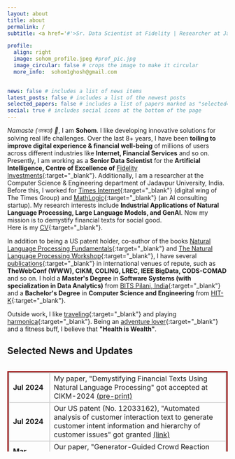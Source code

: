```yaml
---
layout: about
title: about
permalink: /
subtitle: <a href='#'>Sr. Data Scientist at Fidelity | Researcher at Jadavpur University</a>

profile:
  align: right
  image: sohom_profile.jpeg #prof_pic.jpg
  image_circular: false # crops the image to make it circular
  more_info:  sohom1ghosh@gmail.com
 

news: false # includes a list of news items
latest_posts: false # includes a list of the newest posts
selected_papers: false # includes a list of papers marked as "selected={true}"
social: true # includes social icons at the bottom of the page
---
```


*Namaste (নমস্কার) 🙏*, I am **Sohom**. I like developing innovative solutions for solving real life challenges. Over the last 8+ years, I have been **toiling to improve digital experience & financial well-being** of millions of users across different industries like **Internet, Financial Services** and so on. Presently, I am working as a **Senior Data Scientist** for the **Artificial Intelligence, Centre of Excellence of** [Fidelity Investments](https://www.fidelity.com/){:target="_blank"}. Additionally, I am a researcher at the Computer Science & Engineering department of Jadavpur University, India. Before this, I worked for [Times Internet](https://timesinternet.in){:target="_blank"} (digital wing of The Times Group) and [MathLogic](https://www.linkedin.com/company/mathlogic/){:target="_blank"} (an AI consulting startup). My research interests include **Industrial Applications of Natural Language Processing, Large Language Models, and GenAI**. Now my mission is to demystify financial texts for social good.<br>
Here is my [CV](../assets/pdf/Sohom_Resume.pdf){:target="_blank"}. <br> 

In addition to being a US patent holder, co-author of the books [Natural Language Processing Fundamentals](https://www.packtpub.com/in/big-data-and-business-intelligence/natural-language-processing-fundamentals){:target="_blank"} and [The Natural Language Processing Workshop](https://www.packtpub.com/in/data/the-natural-language-processing-workshop-second-edition){:target="_blank"}, I have several [publications](https://scholar.google.com/citations?user=7Jm4_McAAAAJ&hl=en){:target="_blank"} in international venues of repute, such as **TheWebConf (WWW), CIKM, COLING, LREC, IEEE BigData, CODS-COMAD** and so on. I hold a **Master's Degree** in **Software Systems (with specialization in Data Analytics)** from [BITS Pilani, India](http://www.bits-pilani.ac.in/){:target="_blank"} and a **Bachelor's Degree** in **Computer Science and Engineering** from [HIT-K](https://www.heritageit.edu/){:target="_blank"}. 

Outside work, I like [traveling](https://youtube.com/playlist?list=PLWVXvBh2xmj8BHN7jBCsaKpd5JP4xOT7T){:target="_blank"} and playing [harmonica](https://www.youtube.com/playlist?list=PLWVXvBh2xmj_yWcdldvo6w1LD1C-d4xSw){:target="_blank"}. Being an [adventure lover](https://www.youtube.com/playlist?list=PLWVXvBh2xmj-XlHYzumNLZazfpmim4klq){:target="_blank"} and a fitness buff, I believe that **"Health is Wealth"**.

<style>
td {
    border: solid 2px lightgrey;
}
</style>

<h2>Selected News and Updates </h2>
<div style="height:200px;overflow:auto;">
<table  style="border: 3px solid #990000; border-collapse: collapse">
<col width="60px">
<col width="650px">
  <tr><td><b>Jul 2024</b></td> <td> My paper, "Demystifying Financial Texts Using Natural Language Processing" got accepted at CIKM-2024 <a href="https://yahootechpulse.easychair.org/publications/preprint_open/GqWf" target="_blank">(pre-print)</a> </td></tr>
  <tr><td><b>Jul 2024</b></td> <td> Our US patent (No. 12033162), "Automated analysis of customer interaction text to generate customer intent information and hierarchy of customer issues" got granted <a href="https://patents.google.com/patent/US12033162B2/en" target="_blank">(link)</a> </td></tr>
  <tr><td><b>Mar 2024</b></td> <td> Our paper, "Generator-Guided Crowd Reaction Assessment" got accepted at TheWebConf (WWW) 2024 <a href="https://arxiv.org/abs/2403.09702" target="_blank">(pre-print)</a> </td></tr>
  <tr><td><b>Feb 2024</b></td> <td> Our paper, "IndicFinNLP: Financial Natural Language Processing for Indian Languages" got accepted at LREC-COLING 2024 <a href="https://aclanthology.org/2024.lrec-main.789.pdf" target="_blank">(paper)</a> </td></tr>
  <tr><td><b>Jan 2024</b></td> <td> Received <b>Eureka Enablers</b> (Eureka Innovation Awards 2023) from Fidelity Investments</td></tr>
  <tr><td><b>Summary 2023:</b></td><td> Promotion@Fidelity. Publications: <b>CODS-COMAD (India), FinNLP@IJCNLP-AACL (Indonesia), NTCIR (Japan), FIRE (India), IEEE Big Data (Italy), SNCS (Springer), Science Talks (Elsevier)</b>. Completed PhD coursework at <b>Jadavpur University</b>.</td></tr>
  <tr><td><b>Aug 2023:</b></td><td> My <a href="https://scholar.google.com/citations?user=7Jm4_McAAAAJ&hl=en" target="_blank"> Google Scholar </a> profile reached 100 citations. Miles to go! </td></tr>
  <tr><td><b>May 2023:</b></td><td> Received On the Spot (India) award from Fidelity Investments. </td></tr>
<tr><td><b>Jan 2023:</b></td><td> Presented two research papers at <a href="https://cods-comad.in/2023/" target="_blank">CODS-COMAD 2023</a>, IIT-Bombay, India. Received <a href="https://cods-comad.in/2023/awards.php" target="_blank">honourable mention</a> in the YRS track. </td></tr>
<tr><td><b>Jan 2023:</b></td><td>Promoted to the post of <b>Senior Data Scientist at Fidelity Investments</b></td></tr>  
<tr><td><b>Summary 2022:</b></td><td>Published research papers in <b>FinNLP@EMNLP (UAE), FNP@LREC (France), FinWeb@WWW (France), NTCIR (Japan), FinNLP@IJCAI-ECAI (Austria), FIRE (India), IJIT (Springer), Software Impacts (Elsevier), Frontiers in AI.</b> Filed a <b>US patent</b>. Registered at <b>Jadavpur University.</b> </td></tr>
<tr><td><b>Nov 2022:</b></td><td> Our papers, "FLUEnT: Financial Language Understandability Enhancement Toolkit" and "Using Natural Language Processing to Enhance Understandability of Financial Texts" got accepted at  <a href="https://cods-comad.in/2023/" target="_blank">6<sup>th</sup> Joint International Conference on Data Science & Management of Data (10<sup>th</sup> ACM IKDD CODS and 28<sup>th</sup> COMAD-2023)</a>, Mumbai, India.  <a href="https://easychair.org/publications/preprint/cWW5" target="_blank">(pre-print paper-1)</a>  <a href="https://easychair.org/publications/preprint/Ldxz" target="_blank">(pre-print paper-2)</a></td></tr>
<tr><td><b>Oct 2022:</b></td><td> Our paper, "Evaluating Impact of Social Media Posts by Executives on Stock Prices" got accepted at the <a href="http://fire.irsi.res.in/fire/2022/home/" target="_blank">14<sup>th</sup> meeting of Forum for Information Retrieval Evaluation (FIRE-2022)</a>, Kolkata, India.  <a href="https://arxiv.org/abs/2211.01287" target="_blank">(pre-print)</a></td></tr>
<tr><td><b>Jun 2022:</b></td><td> Virtually presenting our research paper, <a href="http://www.lrec-conf.org/proceedings/lrec2022/workshops/FNP/pdf/2022.fnp-1.1.pdf"  target="_blank"> FinRAD: Financial Readability Assessment Dataset - 13,000+ Definitions of Financial Terms for Measuring Readability</a> at the <a href="http://wp.lancs.ac.uk/cfie/fnp2022/" target="_blank">Financial Narrative Processing</a> workshop of <a href="https://lrec2022.lrec-conf.org/en/" target="_blank">LREC 2022</a>, Marseille, France.</td></tr>
<tr><td><b>Mar 2022:</b></td><td> Our paper <a href="https://arxiv.org/abs/2202.00631" target="_blank">FiNCAT: Financial Numeral Claim Analysis Tool</a> got accepted at <a href="https://sites.google.com/nlg.csie.ntu.edu.tw/finweb2022/accepted-papers" target="_blank">FinWeb</a> (collocated with <a href="https://www2022.thewebconf.org/" target="_blank">ACM-The Web Conference-2022</a>) <a href="https://arxiv.org/abs/2202.00631" target="_blank">(pre-print)</a> <a href="https://github.com/sohomghosh/FiNCAT_Financial_Numeral_Claim_Analysis_Tool" target="_blank">(code)</a> <a href="https://huggingface.co/spaces/sohomghosh/FiNCAT_Financial_Numeral_Claim_Analysis_Tool" target="_blank">(demo)</a> </td></tr>
<tr><td><b>Summary 2021:</b></td><td>Published research papers in <b>SDPRA@PAKDD (India), FinNLP@IJCAI (Canada), FNP (UK), ICCMDE (India), ICON (India).</b> Delivered a talk on <b>Data Visualization at XIM, University, India.</b> Filed a <b> US patent</b>.</td></tr>
<tr><td><b>Summary 2020:</b></td><td> Co-authored the book <a href="https://www.packtpub.com/in/data/the-natural-language-processing-workshop-second-edition" target="_blank">The Natural Language Processing Workshop</a> (<b>Packt publishing, UK</b>). Published research papers in <b>ACAI (China), IJIT (Springer)</b>. Got promoted to the post of <b>Data Scientist at Fidelity Investments</b> (effective from Jan 2021).</td></tr>
<tr><td><b>Summary 2019:</b></td><td>Graduated from <b>BITS, Pilani (India) with Masters in Software Systems</b>. Co-authored the book <a href="https://www.packtpub.com/product/natural-language-processing-fundamentals/9781789954043" target="_blank">Natural Language Processing Fundamentals</a> (<b>Packt publishing, UK</b>). Joined <b>Fidelity Investments as a Senior Analyst.</b></td></tr>
<tr><td><b>Earlier:</b></td><td>Worked for <b>Times Internet & MathLogic as Data Scientist & Analyst</b> respectively. Graduated from HIT-K with B.Tech in <b>Computer Science & Engineering</b>. Qualified GATE. Published research papers in <b>ISSE (Springer), ICACNI (Springer), ICACCE (IEEE), etc.</b></td></tr>
 </table>
</div> 
